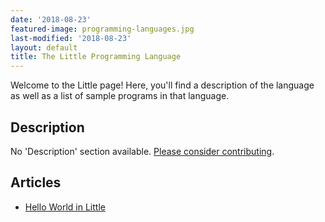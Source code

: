 ```yaml
---
date: '2018-08-23'
featured-image: programming-languages.jpg
last-modified: '2018-08-23'
layout: default
title: The Little Programming Language
---
```


Welcome to the Little page! Here, you'll find a description of the language as well as a list of sample programs in that language.

## Description

No 'Description' section available. [Please consider contributing](https://github.com/TheRenegadeCoder/sample-programs-website).

## Articles

- [Hello World in Little](https://sampleprograms.io/projects/hello-world/little)